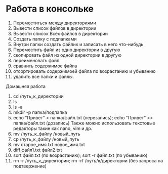 # Работа в консольке

1) Переместиться между директориями
2) Вывести список файлов в директории
3) Вывести список Всех файлов в директории
4) Создать папку с подпапками
5) Внутри папки создать файлик и записать в него что-нибудь
6) Переместить файл из одно директории в другую
7) скопировать файл из одной директории в другую
8) переименовать файл
9) сравнить содержимое файла
10) отсортировать содержимоей файла по возрастанию и убыванию
11) удалить все папки и файлы.

Домашняя работа

1) cd /путь_к_директории
2) ls
3) ls -a
4) mkdir -p папка/подпапка
5) echo "Привет" > папка/файл.txt (перезапись); echo "Привет" >> папка/файл.txt (дозапись)
Также можно использовать текстовые редакторы такие как nano, vim и др.
6) mv /путь_к_файлу /новый_путь
7) cp /путь_к_файлу /новый_путь
8) mv старое_имя.txt новое_имя.txt
9) diff файл1.txt файл2.txt
10) sort файл.txt (по возрастанию); sort -r файл.txt (по убыванию)
11) rm -r /путь_к_директории; rm -rf /путь/к/директории (без запроса на подтвержение)